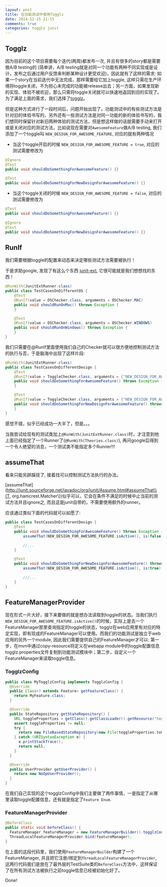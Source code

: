 ```yaml
---
layout: post
title: 在功能测试中使用Togglz
date: 2014-12-15 21:15
comments: true
categories: togglz junit
---
```

## Togglz

因为目前的这个项目需要每个迭代(两周)都发布一次, 并且有很多的story都是需要做A/B testing的 (简单讲，A/B testing就是对同一个功能有两种不同实现或是设计，发布之后通过用户反馈来判断某种设计更受欢迎)，因此就有了这样的需求: 如果一个story在当前迭代中无法完成，那样需要给它加上toggle, 这样只需在生产环境将toggle关闭，不为担心未完成的功能被release出去；另一方面，如果发现新的实现、体验不被欢迎，那么只需将toggle关闭就可以快速地返回到旧的实现了。为了满足上面的需求，我们选择了[togglz](http://www.togglz.org/)。

但是这种方式进行了一段时间后，问题开始出现了。功能测试中的有些测试方法是针对旧的体验书写的，另外还有一些测试方法是对同一功能的新的体验书写的，我们想同时保留针对新旧两种体验的测试方法，但是想这样做的话就需要手动来打开或是关闭对应的测试方法，比如说现在需要对`AwesomeFeature`做A/B testing, 我们添加了一个toggle叫 `NEW_DESIGN_FOR_AWESOME_FEATURE`, 对应的就有两种情况

* 当这个toggle开启的时候 `NEW_DESIGN_FOR_AWESOME_FEATURE = true`, 对应的测试需要修改为

``` java
@Ignore
@Test
public void shouldDoSomethingForAwesomeFeature() {}
		
@Test
public void shouldDoSomethingForNewDesignForAwesomeFeature() {}
```
		
* 当这个toggle关闭的时候 `NEW_DESIGN_FOR_AWESOME_FEATURE = false`, 对应的测试需要修改为
	
``` java
@Test
public void shouldDoSomethingForAwesomeFeature() {}
		
@Ignore
@Test
public void shouldDoSomethingForNewDesignForAwesomeFeature() {}
```

## RunIf

我们需要根据toggle的配置来动态来决定哪些测试方法需要被执行！

于是求助google, 发现了有这么个东西 [junit-ext](https://code.google.com/p/junit-ext/), 它很可能就是我们想想找的东西！

``` java
@RunWith(JunitExtRunner.class)
public class TestCasesOnDifferentOS {
    @Test
    @RunIf(value = OSChecker.class, arguments = OSChecker.MAC)
    public void shouldRunOnMac() throws Exception {
    }

    @Test
    @RunIf(value = OSChecker.class, arguments = OSChecker.WINDOWS)
    public void shouldRunOnWindows() throws Exception {
	}
}
```

我们只需要在@RunIf里面使用我们自己的Checker就可以很方便地控制测试方法的执行与否，于是脑海中出现了这样片段:

``` java
@RunWith(JunitExtRunner.class)
public class TestCasesOnDifferentDesign {
    @Test
    @RunIf(value = ToggleChecker.class, arguments = {"NEW_DESIGN_FOR_AWESOME_FEATURE", "false"})
    public void shouldDoSomethingForAwesomeFeature() throws Exception {
    }

    @Test
    @RunIf(value = ToggleChecker.class, arguments = {"NEW_DESIGN_FOR_AWESOME_FEATURE", "true"})
    public void shouldDoSomethingForNewDesignForAwesomeFeature() throws Exception {
	}
}
```
感觉不错，似乎已经成功一大半了，但是。。。

当我尝试给现有的测试类加上`@RunWith(JunitExtRunner.class)`时，才注意到他上面已经指定了一个Runner了(`@RunWith(Theories.class)`), 再问google后得到一个令人绝望的消息，一个测试类不能指定多个Runner!!!

## assumeThat

看来只能另辟蹊径了, 接着找可以控制测试方法执行的办法。

[assumeThat](http://junit.sourceforge.net/javadoc/org/junit/Assume.html#assumeThat\\(T, org.hamcrest.Matcher\\))似乎可以，它会在条件不满足的时候中止当前的测试方法并且ignore之, 而且这是junit自带的，不需要使用额外的runner。

应该通过类似下面的代码就可以如愿了:

``` java
public class TestCasesOnDifferentDesign {
    @Test
    public void shouldDoSomethingForAwesomeFeature() throws Exception {
    	assumeThat(NEW_DESIGN_FOR_AWESOME_FEATURE.isActive(), is(false));
    	
    	//...
    }

    @Test
    public void shouldDoSomethingForNewDesignForAwesomeFeature() throws Exception {
    	assumeThat(NEW_DESIGN_FOR_AWESOME_FEATURE.isActive(), is(true));
    	
    	///...
	}
}
```

## FeatureManagerProvider
现在形式一片大好，接下来要做的就是想办法读取到toggle的状态。当我们执行 `NEW_DESIGN_FOR_AWESOME_FEATURE.isActive()`的时候，实际上是去一个FeatureManager那里查询指定的toggle的状态，togglz在web应用里有对应的特定实现，即有现成的FeatureManager可以使用。而我们的功能测试是独立于web应用的另外一个module, 因此我们需要提供自己的FeatureManager才可以: 第一步，在mvn中通过copy-resource将定义在webapp module中的toggle配置信息 togglz.properties文件复制到功能测试模块中；第二步，自定义一个FeatureManager来读取toggle信息。

### TogglzConfig
``` java
public class MyTogglzConfig implements TogglzConfig {
  @Override
  public Class<? extends Feature> getFeatureClass() {
    return MyFeature.class;
  }

  @Override
  public StateRepository getStateRepository() {
    URL toggleProperties = getClass().getClassLoader().getResource("togglz.properties");
    assert toggleProperties != null;
    try {
      return new FileBasedStateRepository(new File(toggleProperties.toURI()));
    } catch (URISyntaxException e) {
      e.printStackTrace();
      return null;
    }
  }

  @Override
  public UserProvider getUserProvider() {
    return new NoOpUserProvider();
  }
}
```
在我们自己实现的这个togglzConfig中我们主要做了两件事情，一是指定了从哪里读取toggle配置信息，还有就是指定了`Feature Enum`.

### FeatureManagerProvider
``` java
@BeforeClass
public static void beforeClass() {
  FeatureManager featureManager = new FeatureManagerBuilder().togglzConfig(new MyTogglzConfig()).build();
  ThreadLocalFeatureManagerProvider.bind(featureManager);
}
```
在上面的这段代码里，我们使用`FeatureManagerBuilder`构建了一个FeatureManager, 并且把它注册/绑定到`ThreadLocalFeatureManagerProvider`, 这两行代码我们是放在了最外层的TestSuite类的`BeforeClass`方法中，这样保证了在所有测试方法被执行之前toggle信息已经被初始化好了。

Done!